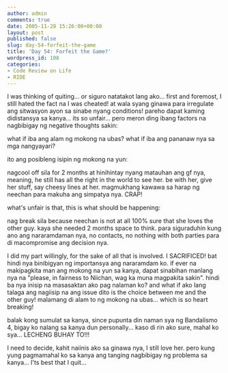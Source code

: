 ```yaml
---
author: admin
comments: true
date: 2005-11-28 15:26:00+00:00
layout: post
published: false
slug: day-54-forfeit-the-game
title: 'Day 54: Forfeit the Game?'
wordpress_id: 108
categories:
- Code Review on Life
- RIDE
---
```


I was thinking of quiting... or siguro natatakot lang ako... first and foremost, I still hated the fact na I was cheated! at wala syang ginawa para irregulate ang sitwasyon ayon sa sinabe nyang conditions! pareho dapat kaming didistansya sa kanya... its so unfair... pero meron ding ibang factors na nagbibigay ng negative thoughts sakin:

what if iba ang alam ng mokong na ubas? what if iba ang pananaw nya sa mga nangyayari?

ito ang posibleng isipin ng mokong na yun:

nagcool off sila for 2 months at hinihintay nyang matauhan ang gf nya, meaning, he still has all the right in the world to see her. be with her, give her stuff, say cheesy lines at her. magmukhang kawawa sa harap ng neechan para makuha ang simpatya nya. CRAP!

what's unfair is that, this is what should be happening:

nag break sila because neechan is not at all 100% sure that she loves the other guy. kaya she needed 2 months space to think. para siguraduhin kung ano ang nararamdaman nya, no contacts, no nothing with both parties para di macompromise ang decision nya.

I did my part willingly, for the sake of all that is involved. I SACRIFICED! bat hindi nya binibigyan ng importansya ang nararamdam ko. if ever na makipagkita man ang mokong na yun sa kanya, dapat sinabihan manlang nya na "please, in fairness to Niichan, wag ka muna magpakita sakin". hindi ba nya inisip na masasaktan ako pag nalaman ko? and what if ako lang talaga ang nagiisip na ang issue dito is the choice between me and the other guy! malamang di alam to ng mokong na ubas... which is so heart breaking!

balak kong sumulat sa kanya, since pupunta din naman sya ng Bandalismo 4, bigay ko nalang sa kanya dun personally... kaso di rin ako sure, mahal ko sya... LECHENG BUHAY TO!!!

I need to decide, kahit naiinis ako sa ginawa nya, I still love her. pero kung yung pagmamahal ko sa kanya ang tanging nagbibigay ng problema sa kanya... I'ts best that I quit...
